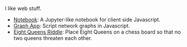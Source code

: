 I like web stuff.

* [Notebook](https://mooreolith.github.io/notebook/): A Jupyter-like notebook for client side Javascript.
* [Graph App](https://mooreolith.github.io/graph-app/): Script network graphs in Javascript.
* [Eight Queens Riddle](https://mooreolith.github.io/eight-queens/): Place Eight Queens on a chess board so that no two queens threaten each other.
